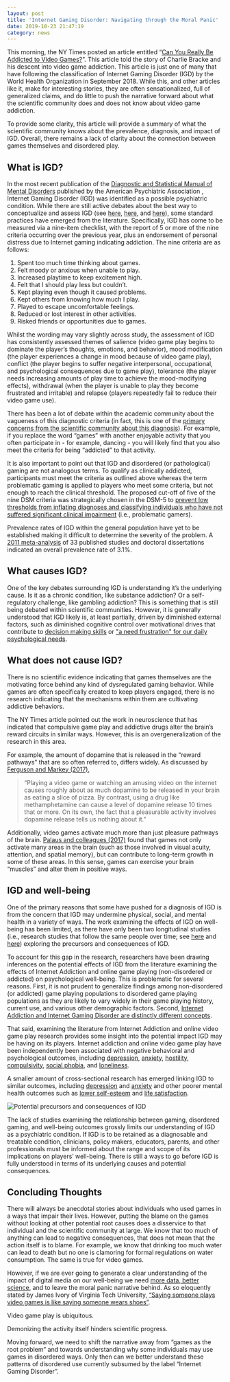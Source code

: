 ```yaml
---
layout: post
title: 'Internet Gaming Disorder: Navigating through the Moral Panic'
date: 2019-10-23 21:47:19
category: news
---
```


This morning, the NY Times posted an article entitled “[Can You Really Be Addicted to Video Games?](https://www.nytimes.com/2019/10/22/magazine/can-you-really-be-addicted-to-video-games.html)”. This article told the story of Charlie Bracke and his descent into video game addiction. This article is just one of many that have following the classification of Internet Gaming Disorder (IGD) by the World Health Organization in September 2018. While this, and other articles like it, make for interesting stories, they are often sensationalized, full of generalized claims, and do little to push the narrative forward about what the scientific community does and does not know about video game addiction.

To provide some clarity, this article will provide a summary of what the scientific community knows about the prevalence, diagnosis, and impact of IGD. Overall, there remains a lack of clarity about the connection between games themselves and disordered play.

## What is IGD?

In the most recent publication of the [Diagnostic and Statistical Manual of Mental Disorders](https://www.psychiatry.org/psychiatrists/practice/dsm) published by the American Psychiatric Association , Internet Gaming Disorder (IGD) was identified as a possible psychiatric condition. While there are still active debates about the best way to conceptualize and assess IGD (see [here](https://www.ncbi.nlm.nih.gov/pubmed/26669530), [here](https://www.ncbi.nlm.nih.gov/pubmed/25103106), and [here](https://www.ncbi.nlm.nih.gov/pubmed/24456155)), some standard practices have emerged from the literature. Specifically, IGD has come to be measured via a nine-item checklist, with the report of 5 or more of the nine criteria occurring over the previous year, plus an endorsement of personal distress due to Internet gaming indicating addiction. The nine criteria are as follows:

1. Spent too much time thinking about games.
2. Felt moody or anxious when unable to play.
3. Increased playtime to keep excitement high.
4. Felt that I should play less but couldn’t.
5. Kept playing even though it caused problems.
6. Kept others from knowing how much I play.
7. Played to escape uncomfortable feelings.
8. Reduced or lost interest in other activities.
9. Risked friends or opportunities due to games.

Whilst the wording may vary slightly across study, the assessment of IGD has consistently assessed themes of salience (video game play begins to dominate the player’s thoughts, emotions, and behavior), mood modification (the player experiences a change in mood because of video game play), conflict (the player begins to suffer negative interpersonal, occupational, and psychological consequences due to game play), tolerance (the player needs increasing amounts of play time to achieve the mood-modifying effects), withdrawal (when the player is unable to play they become frustrated and irritable) and relapse (players repeatedly fail to reduce their video game use).

There has been a lot of debate within the academic community about the vagueness of this diagnostic criteria (in fact, this is one of the [primary concerns from the scientific community about this diagnosis](https://www.ncbi.nlm.nih.gov/pmc/articles/PMC5700734/)). For example, if you replace the word “games” with another enjoyable activity that you often participate in - for example, dancing - you will likely find that you also meet the criteria for being “addicted” to that activity.

It is also important to point out that IGD and disordered (or pathological) gaming are not analogous terms. To qualify as clinically addicted, participants must meet the criteria as outlined above whereas the term problematic gaming is applied to players who meet some criteria, but not enough to reach the clinical threshold. The proposed cut-off of five of the nine DSM criteria was strategically chosen in the DSM-5 to [prevent low thresholds from inflating diagnoses and classifying individuals who have not suffered significant clinical impairment](https://www.ncbi.nlm.nih.gov/pubmed/24456155) (i.e., problematic gamers).

Prevalence rates of IGD within the general population have yet to be established making it difficult to determine the severity of the problem. A [2011 meta-analysis](https://www.sciencedirect.com/science/article/abs/pii/S0022395611001919) of 33 published studies and doctoral dissertations indicated an overall prevalence rate of 3.1%.

## What causes IGD?

One of the key debates surrounding IGD is understanding it’s the underlying cause. Is it as a chronic condition, like substance addiction? Or a self-regulatory challenge, like gambling addiction? This is something that is still being debated within scientific communities. However, it is generally understood that IGD likely is, at least partially, driven by diminished external factors, such as diminished cognitive control over motivational drives that contribute to [decision making skills](https://www.sciencedirect.com/science/article/abs/pii/S0022395614002027) or ["a need frustration" for our daily psychological needs](https://onlinelibrary.wiley.com/doi/abs/10.1111/cdev.13007).

## What does not cause IGD?

There is no scientific evidence indicating that games themselves are the motivating force behind any kind of dysregulated gaming behavior. While games are often specifically created to keep players engaged, there is no research indicating that the mechanisms within them are cultivating addictive behaviors.

The NY Times article pointed out the work in neuroscience that has indicated that compulsive game play and addictive drugs alter the brain’s reward circuits in similar ways. However, this is an overgeneralization of the research in this area.

For example, the amount of dopamine that is released in the “reward pathways” that are so often referred to, differs widely. As discussed by [Ferguson and Markey (2017)](https://www.nytimes.com/2017/04/01/opinion/sunday/video-games-arent-addictive.html),

> “Playing a video game or watching an amusing video on the internet causes roughly about as much dopamine to be released in your brain as eating a slice of pizza. By contrast, using a drug like methamphetamine can cause a level of dopamine release 10 times that or more. On its own, the fact that a pleasurable activity involves dopamine release tells us nothing about it.”

Additionally, video games activate much more than just pleasure pathways of the brain. [Palaus and colleagues (2017)](https://www.frontiersin.org/articles/10.3389/fnhum.2017.00248/full) found that games not only activate many areas in the brain (such as those involved in visual acuity, attention, and spatial memory), but can contribute to long-term growth in some of these areas. In this sense, games can exercise your brain “muscles” and alter them in positive ways.

## IGD and well-being

One of the primary reasons that some have pushed for a diagnosis of IGD is from the concern that IGD may undermine physical, social, and mental health in a variety of ways. The work examining the effects of IGD on well-being has been limited, as there have only been two longitudinal studies (i.e., research studies that follow the same people over time; see [here](https://www.sciencedirect.com/science/article/pii/S0747563210002116) and [here](https://onlinelibrary.wiley.com/doi/abs/10.1111/add.12016)) exploring the precursors and consequences of IGD.

To account for this gap in the research, researchers have been drawing inferences on the potential effects of IGD from the literature examining the effects of Internet Addiction and online game playing (non-disordered or addicted) on psychological well-being. This is problematic for several reasons. First, it is not prudent to generalize findings among non-disordered (or addicted) game playing populations to disordered game playing populations as they are likely to vary widely in their game playing history, current use, and various other demographic factors. Second, [Internet Addiction and Internet Gaming Disorder are distinctly different concepts](http://irep.ntu.ac.uk/id/eprint/25238/1/219867_PubSub2199_Pontes.pdf).

That said, examining the literature from Internet Addiction and online video game play research provides some insight into the potential impact IGD may be having on its players. Internet addiction and online video game play have been independently been associated with negative behavioral and psychological outcomes, including [depression](https://www.researchgate.net/profile/Murat_Iskender/publication/264550590_Internet_addiction_and_depression_anxiety_and_stress/links/549aa8ee0cf2d6581ab26eb7.pdf), [anxiety](https://www.liebertpub.com/doi/abs/10.1089/cyber.2012.0390), [hostility](https://www.sciencedirect.com/science/article/abs/pii/S1054139X07000936), [compulsivity](https://www.liebertpub.com/doi/abs/10.1089/109493103321640338), [social phobia](https://www.sciencedirect.com/science/article/abs/pii/S1054139X07000936), and [loneliness](https://www.liebertpub.com/doi/abs/10.1089/109493103321640338).

A smaller amount of cross-sectional research has emerged linking IGD to similar outcomes, including [depression](https://www.sciencedirect.com/science/article/pii/S0747563210002918) and [anxiety](https://www.liebertpub.com/doi/abs/10.1089/cyber.2009.0229) and other poorer mental health outcomes such as [lower self-esteem](https://www.sciencedirect.com/science/article/pii/S0747563210002918) and [life satisfaction](https://onlinelibrary.wiley.com/doi/abs/10.1111/add.12016).

![Potential precursors and consequences of IGD](./IGD_INFOGRAPHIC.jpg "Figure 1. Potential precursors and consequences of IGD")

The lack of studies examining the relationship between gaming, disordered gaming, and well-being outcomes grossly limits our understanding of IGD as a psychiatric condition. If IGD is to be retained as a diagnosable and treatable condition, clinicians, policy makers, educators, parents, and other professionals must be informed about the range and scope of its implications on players’ well-being. There is still a ways to go before IGD is fully understood in terms of its underlying causes and potential consequences.

## Concluding Thoughts

There will always be anecdotal stories about individuals who used games in a ways that impair their lives. However, putting the blame on the games without looking at other potential root causes does a disservice to that individual and the scientific community at large. We know that too much of anything can lead to negative consequences, that does not mean that the action itself is to blame. For example, we know that drinking too much water can lead to death but no one is clamoring for formal regulations on water consumption. The same is true for video games.

However, if we are ever going to generate a clear understanding of the impact of digital media on our well-being we need [more data, better science](https://www.theverge.com/2018/6/19/17479318/gaming-disorder-who-psychology-video-games-science), and to leave the moral panic narrative behind. As so eloquently stated by James Ivory of Virginia Tech University, [“Saying someone plays video games is like saying someone wears shoes”](https://www.nytimes.com/2019/08/05/sports/trump-violent-video-games-studies.html).

Video game play is ubiquitous.

Demonizing the activity itself hinders scientific progress.

Moving forward, we need to shift the narrative away from “games as the root problem” and towards understanding why some individuals may use games in disordered ways. Only then can we better understand these patterns of disordered use currently subsumed by the label “Internet Gaming Disorder”.
